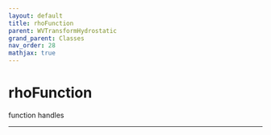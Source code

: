 ```yaml
---
layout: default
title: rhoFunction
parent: WVTransformHydrostatic
grand_parent: Classes
nav_order: 28
mathjax: true
---
```


#  rhoFunction

function handles


---

